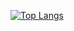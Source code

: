 [![Top Langs](https://github-readme-stats.vercel.app/api/top-langs/?username=pbl0&hide=hack,tsql,php&layout=compact&langs_count=6&theme=dracula&exclude_repo=senku,segundamano,buscaminas,aplicacion-php)](https://github.com/anuraghazra/github-readme-stats)
